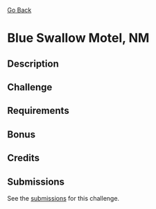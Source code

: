 [Go Back](https://github.com/bonechurch/Route-66#challenges)

# Blue Swallow Motel, NM

## Description

## Challenge

## Requirements

## Bonus

## Credits

## Submissions

See the [submissions]() for this challenge.

